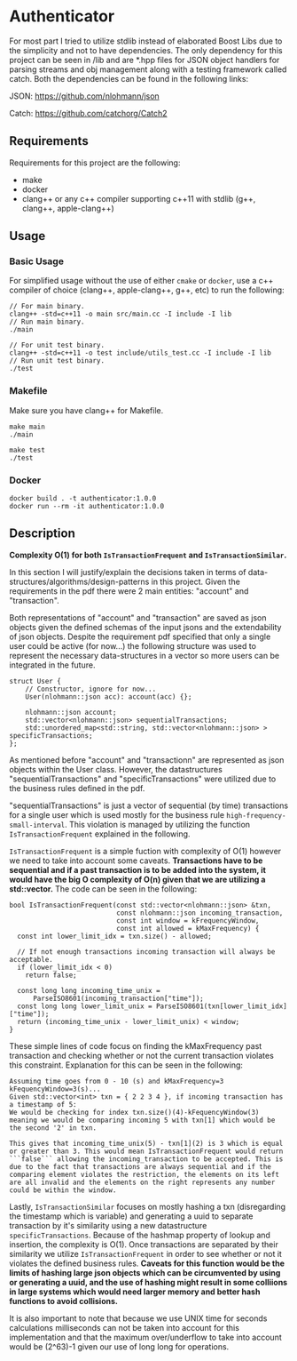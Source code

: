 # Authenticator

For most part I tried to utilize stdlib instead of elaborated Boost Libs due to the simplicity and not to have dependencies. The only dependency for this project can be seen in /lib and are *.hpp files for JSON object handlers for parsing streams and obj management along with a testing framework called catch. Both the dependencies can be found in the following links:

JSON:
https://github.com/nlohmann/json

Catch:
https://github.com/catchorg/Catch2

## Requirements

Requirements for this project are the following:

* make
* docker
* clang++ or any c++ compiler supporting c++11 with stdlib (g++, clang++, apple-clang++)

## Usage

### Basic Usage

For simplified usage without the use of either ```cmake``` or ```docker```, use a c++ compiler of choice (clang++, apple-clang++, g++, etc) to run the following:

```
// For main binary.
clang++ -std=c++11 -o main src/main.cc -I include -I lib
// Run main binary.
./main
```

```
// For unit test binary.
clang++ -std=c++11 -o test include/utils_test.cc -I include -I lib
// Run unit test binary.
./test
```

### Makefile

Make sure you have clang++ for Makefile.

```
make main
./main
```

```
make test
./test
```

### Docker

```
docker build . -t authenticator:1.0.0
docker run --rm -it authenticator:1.0.0
```
## Description

**Complexity O(1) for both ```IsTransactionFrequent``` and ```IsTransactionSimilar```.**

In this section I will justify/explain the decisions taken in terms of data-structures/algorithms/design-patterns in this project. Given the requirements in the pdf there were 2 main entities: "account" and "transaction".

Both representations of "account" and "transaction" are saved as json objects given the defined schemas of the input jsons and the extendability of json objects. Despite the requirement pdf specified that only a single user could be active (for now...) the following structure was used to represent the necessary data-structures in a vector so more users can be integrated in the future.

```
struct User {
    // Constructor, ignore for now...
    User(nlohmann::json acc): account(acc) {};

    nlohmann::json account;
    std::vector<nlohmann::json> sequentialTransactions;
    std::unordered_map<std::string, std::vector<nlohmann::json> > specificTransactions; 
};
```

As mentioned before "account" and "transactionn" are represented as json objects within the User class. However, the datastructures "sequentialTransactions" and "specificTransactions" were utilized due to the business rules defined in the pdf. 

"sequentialTransactions" is just a vector of sequential (by time) transactions for a single user which is used mostly for the business rule ```high-frequency-small-interval```. This violation is managed by utilizing the function ```IsTransactionFrequent``` explained in the following.

```IsTransactionFrequent``` is a simple fuction with complexity of O(1) however we need to take into account some caveats. **Transactions have to be sequential and if a past transaction is to be added into the system, it would have the big O complexity of O(n) given that we are utilizing a std::vector.** The code can be seen in the following:
```
bool IsTransactionFrequent(const std::vector<nlohmann::json> &txn,
                           const nlohmann::json incoming_transaction,
                           const int window = kFrequencyWindow,
                           const int allowed = kMaxFrequency) {
  const int lower_limit_idx = txn.size() - allowed;

  // If not enough transactions incoming transaction will always be acceptable.
  if (lower_limit_idx < 0)
    return false;

  const long long incoming_time_unix =
      ParseISO8601(incoming_transaction["time"]);
  const long long lower_limit_unix = ParseISO8601(txn[lower_limit_idx]["time"]);
  return (incoming_time_unix - lower_limit_unix) < window;
}
```

These simple lines of code focus on finding the kMaxFrequency past transaction and checking whether or not the current transaction violates this constraint. Explanation for this can be seen in the following: 

```
Assuming time goes from 0 - 10 (s) and kMaxFrequency=3 kFequencyWindow=3(s)...
Given std::vector<int> txn = { 2 2 3 4 }, if incoming transaction has a timestamp of 5:
We would be checking for index txn.size()(4)-kFequencyWindow(3) meaning we would be comparing incoming 5 with txn[1] which would be the second '2' in txn.

This gives that incoming_time_unix(5) - txn[1](2) is 3 which is equal or greater than 3. This would mean IsTransactionFrequent would return ```false``` allowing the incoming_transaction to be accepted. This is due to the fact that transactions are always sequential and if the comparing element violates the restriction, the elements on its left are all invalid and the elements on the right represents any number could be within the window.

```


Lastly, ```IsTransactionSimilar``` focuses on mostly hashing a txn (disregarding the timestamp which is variable) and generating a uuid to separate transaction by it's similarity using a new datastructure ```specificTransactions```. Because of the hashmap property of lookup and insertion, the complexity is O(1). Once transactions are separated by their similarity we utilize ```IsTransactionFrequent``` in order to see whether or not it violates the defined business rules. **Caveats for this function would be the limits of hashing large json objects which can be circumvented by using or generating a uuid, and the use of hashing might result in some colliions in large systems which would need larger memory and better hash functions to avoid collisions.**

It is also important to note that because we use UNIX time for seconds calculations milliseconds can not be taken into account for this implementation and that the maximum over/underflow to take into account would be (2^63)-1 given our use of long long for operations.